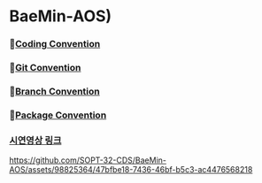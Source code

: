 # BaeMin-AOS)

### 📢[Coding Convention](https://www.notion.so/go-sopt/Coding-Convention-3d52f32dc26a42979bbc13ceba7ae470?pvs=4)
### 📢[Git Convention](https://www.notion.so/go-sopt/Git-Convention-d218a84ca1684f22827bb18341235c45?pvs=4)
### 📢[Branch Convention](https://www.notion.so/go-sopt/Branch-Convention-ed9992f54d7b40f18bb7a1051de441d1?pvs=4)
### 📢[Package Convention](https://www.notion.so/go-sopt/Package-Convention-b38cc00445d146cdb277608c7e9abbc9?pvs=4)


### [시연영상 링크](https://www.notion.so/go-sopt/6-ff3c620558b849c0b62c46ec6dfb11c6?pvs=4)



https://github.com/SOPT-32-CDS/BaeMin-AOS/assets/98825364/47bfbe18-7436-46bf-b5c3-ac4476568218

